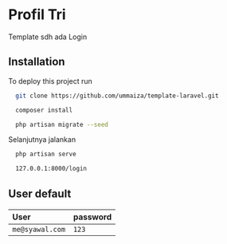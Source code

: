 
# Profil Tri

Template sdh ada Login



## Installation

To deploy this project run
```bash
  git clone https://github.com/ummaiza/template-laravel.git
```

```bash
  composer install
```
```bash
  php artisan migrate --seed
```

Selanjutnya jalankan
```bash
  php artisan serve
```
```bash
  127.0.0.1:8000/login
```
## User default

####



| User | password     |
| :-------- | :------- |
| `me@syawal.com` | `123` |
